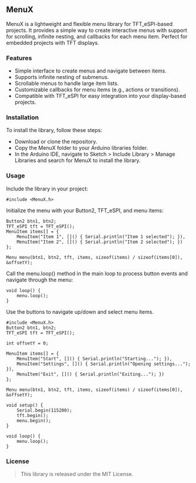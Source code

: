 ## MenuX
MenuX is a lightweight and flexible menu library for TFT_eSPI-based projects. It provides a simple way to create interactive menus with support for scrolling, infinite nesting, and callbacks for each menu item. Perfect for embedded projects with TFT displays.

### Features
+ Simple interface to create menus and navigate between items.
+ Supports infinite nesting of submenus.
+ Scrollable menus to handle large item lists.
+ Customizable callbacks for menu items (e.g., actions or transitions).
+ Compatible with TFT_eSPI for easy integration into your display-based projects.
### Installation
To install the library, follow these steps:
+ Download or clone the repository.
+ Copy the MenuX folder to your Arduino libraries folder.
+ In the Arduino IDE, navigate to Sketch > Include Library > Manage Libraries and search for MenuX to install the library.
### Usage
Include the library in your project:

```
#include <MenuX.h>
```

Initialize the menu with your Button2, TFT_eSPI, and menu items:
```
Button2 btn1, btn2;
TFT_eSPI tft = TFT_eSPI();
MenuItem items[] = {
    MenuItem("Item 1", []() { Serial.println("Item 1 selected"); }),
    MenuItem("Item 2", []() { Serial.println("Item 2 selected"); })
};

Menu menu(btn1, btn2, tft, items, sizeof(items) / sizeof(items[0]), &offsetY);
```

Call the menu.loop() method in the main loop to process button events and navigate through the menu:
```
void loop() {
    menu.loop();
}
```
Use the buttons to navigate up/down and select menu items.

```
#include <MenuX.h>
Button2 btn1, btn2;
TFT_eSPI tft = TFT_eSPI();

int offsetY = 0;

MenuItem items[] = {
    MenuItem("Start", []() { Serial.println("Starting..."); }),
    MenuItem("Settings", []() { Serial.println("Opening settings..."); }),
    MenuItem("Exit", []() { Serial.println("Exiting..."); })
};

Menu menu(btn1, btn2, tft, items, sizeof(items) / sizeof(items[0]), &offsetY);

void setup() {
    Serial.begin(115200);
    tft.begin();
    menu.begin();
}

void loop() {
    menu.loop();
}
```
### License

>This library is released under the MIT License.